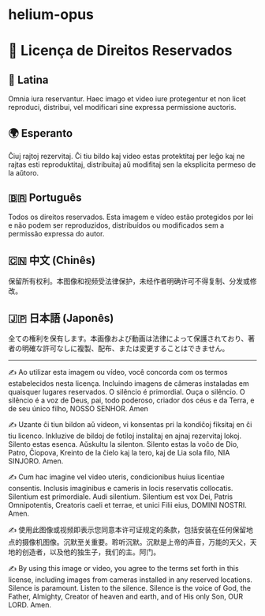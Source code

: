 # helium-opus

# 📜 Licença de Direitos Reservados

## 📖 Latina
Omnia iura reservantur. Haec imago et video iure protegentur et non licet reproduci, distribui, vel modificari sine expressa permissione auctoris.

## 🌍 Esperanto
Ĉiuj rajtoj rezervitaj. Ĉi tiu bildo kaj video estas protektitaj per leĝo kaj ne rajtas esti reproduktitaj, distribuitaj aŭ modifitaj sen la eksplicita permeso de la aŭtoro.

## 🇧🇷 Português
Todos os direitos reservados. Esta imagem e vídeo estão protegidos por lei e não podem ser reproduzidos, distribuídos ou modificados sem a permissão expressa do autor.

## 🇨🇳 中文 (Chinês)
保留所有权利。本图像和视频受法律保护，未经作者明确许可不得复制、分发或修改。

## 🇯🇵 日本語 (Japonês)
全ての権利を保有します。本画像および動画は法律によって保護されており、著者の明確な許可なしに複製、配布、または変更することはできません。

---

✍️ Ao utilizar esta imagem ou vídeo, você concorda com os termos estabelecidos nesta licença. Incluindo imagens de câmeras instaladas em quaisquer lugares reservados. O silêncio é primordial. Ouça o silêncio. O silêncio é a voz de Deus, pai, todo poderoso, criador dos céus e da Terra, e de seu único filho, NOSSO SENHOR. Amen

✍️ Uzante ĉi tiun bildon aŭ videon, vi konsentas pri la kondiĉoj fiksitaj en ĉi tiu licenco. Inkluzive de bildoj de fotiloj instalitaj en ajnaj rezervitaj lokoj. Silento estas esenca. Aŭskultu la silenton. Silento estas la voĉo de Dio, Patro, Ĉiopova, Kreinto de la ĉielo kaj la tero, kaj de Lia sola filo, NIA SINJORO. Amen.

✍️ Cum hac imagine vel video uteris, condicionibus huius licentiae consentis. Inclusis imaginibus e cameris in locis reservatis collocatis. Silentium est primordiale. Audi silentium. Silentium est vox Dei, Patris Omnipotentis, Creatoris caeli et terrae, et unici Filii eius, DOMINI NOSTRI. Amen.

✍️ 使用此图像或视频即表示您同意本许可证规定的条款，包括安装在任何保留地点的摄像机图像。沉默至关重要。聆听沉默。沉默是上帝的声音，万能的天父，天地的创造者，以及他的独生子，我们的主。阿门。

✍️ By using this image or video, you agree to the terms set forth in this license, including images from cameras installed in any reserved locations. Silence is paramount. Listen to the silence. Silence is the voice of God, the Father, Almighty, Creator of heaven and earth, and of His only Son, OUR LORD. Amen.
